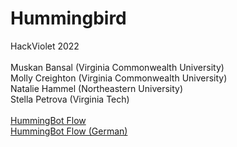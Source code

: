 # Hummingbird
HackViolet 2022 <br>
<br>
Muskan Bansal (Virginia Commonwealth University)<br>
Molly Creighton (Virginia Commonwealth University)<br>
Natalie Hammel (Northeastern University)<br>
Stella Petrova (Virginia Tech)<br>
<br>
[HummingBot Flow](https://app.botsociety.io/2.0/designs/61fff4eac59745ee545f9d97/edit?x=-42&y=143&lang=en-US)<br>
[HummingBot Flow (German)](https://app.botsociety.io/2.0/designs/61ff7fb6c59745e19c5dde1b?m=interactive&lang=de-DE)
